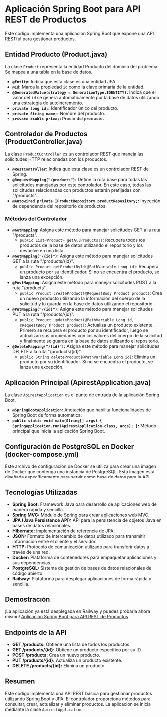 # Aplicación Spring Boot para API REST de Productos

Este código implementa una aplicación Spring Boot que expone una API RESTful para gestionar productos.

## Entidad Producto (Product.java)

La clase `Product` representa la entidad Producto del dominio del problema. Se mapea a una tabla en la base de datos.

* **`@Entity`:** Indica que esta clase es una entidad JPA.
* **`@Id`:** Marca la propiedad `id` como la clave primaria de la entidad.
* **`@GeneratedValue(strategy = GenerationType.IDENTITY)`:** Indica que el valor del `id` se genera automáticamente por la base de datos utilizando una estrategia de autoincremento.
* **`private long id;`:** Identificador único del producto.
* **`private String name;`:** Nombre del producto.
* **`private double price;`:** Precio del producto.

## Controlador de Productos (ProductController.java)

La clase `ProductController` es un controlador REST que maneja las solicitudes HTTP relacionadas con los productos.

* **`@RestController`:** Indica que esta clase es un controlador REST de Spring.
* **`@RequestMapping("/products")`:** Define la ruta base para todas las solicitudes manejadas por este controlador. En este caso, todas las solicitudes relacionadas con productos estarán prefijadas con "/products".
* **`@Autowired private IProductRepository productRepository;`:** Inyección de dependencia del repositorio de productos.

### Métodos del Controlador

* **`@GetMapping`:** Asigna este método para manejar solicitudes GET a la ruta "/products".
    * `public List<Product> getAllProducts()`: Recupera todos los productos de la base de datos utilizando el repositorio y los devuelve en una lista.
* **`@GetMapping("/{id}")`:** Asigna este método para manejar solicitudes GET a la ruta "/products/{id}".
    * `public Product getProductById(@PathVariable Long id)`: Recupera un producto por su identificador. Si no se encuentra el producto, se lanza una excepción.
* **`@PostMapping`:** Asigna este método para manejar solicitudes POST a la ruta "/products".
    * `public Product createProduct(@RequestBody Product product)`: Crea un nuevo producto utilizando la información del cuerpo de la solicitud y lo guarda en la base de datos utilizando el repositorio.
* **`@PutMapping("/{id}")`:** Asigna este método para manejar solicitudes PUT a la ruta "/products/{id}".
    * `public Product updateProduct(@PathVariable Long id, @RequestBody Product product)`: Actualiza un producto existente. Primero se recupera el producto por su identificador, luego se actualizan sus propiedades con los valores del cuerpo de la solicitud y finalmente se guarda en la base de datos utilizando el repositorio.
* **`@DeleteMapping("/{id}")`:** Asigna este método para manejar solicitudes DELETE a la ruta "/products/{id}".
    * `public String deleteProduct(@PathVariable Long id)`: Elimina un producto por su identificador. Si no se encuentra el producto, se lanza una excepción.

## Aplicación Principal (ApirestApplication.java)

La clase `ApirestApplication` es el punto de entrada de la aplicación Spring Boot.

* **`@SpringBootApplication`:** Anotación que habilita funcionalidades de Spring Boot de forma automática.
* **`public static void main(String[] args) { SpringApplication.run(ApirestApplication.class, args); }`:** Método principal que inicia la aplicación Spring Boot.

## Configuración de PostgreSQL en Docker (docker-compose.yml)
Este archivo de configuración de Docker se utiliza para crear una imagen de Docker que contenga una instancia de PostgreSQL. Esta imagen está diseñada específicamente para servir como base de datos para la API.

## Tecnologías Utilizadas
* **Spring Boot:** Framework Java para desarrollo de aplicaciones web de manera rápida y sencilla.
* **Spring MVC:** Módulo de Spring para crear aplicaciones web MVC.
* **JPA (Java Persistence API):** API para la persistencia de objetos Java en bases de datos relacionales.
* **Hibernate:** Implementación de referencia de JPA.
* **JSON:** Formato de intercambio de datos utilizado para transmitir información entre el cliente y el servidor.
* **HTTP:** Protocolo de comunicación utilizado para transferir datos a través de una red.
* **Docker:** Plataforma de contenedores para empaquetar aplicaciones y sus dependencias.
* **PostgreSQL:** Sistema de gestión de bases de datos relacionales de código abierto.
* **Railway:** Plataforma para desplegar aplicaciones de forma rápida y sencilla.

## Demostración
¡La aplicación ya está desplegada en Railway y puedes probarla ahora mismo!
[Aplicación Spring Boot para API REST de Productos](https://javarailwaycrudapirest-production.up.railway.app/products)

## Endpoints de la API
* **GET /products:** Obtiene una lista de todos los productos.
* **GET /products/{id}:** Obtiene un producto específico por su ID.
* **POST /products:** Crea un nuevo producto.   
* **PUT /products/{id}:** Actualiza un producto existente.   
* **DELETE /products/{id}:** Elimina un producto.

## Resumen

Este código implementa una API REST básica para gestionar productos utilizando Spring Boot y JPA. El controlador proporciona métodos para consultar, crear, actualizar y eliminar productos. La aplicación se inicia mediante la clase `ApirestApplication`.


